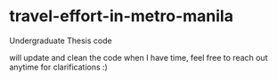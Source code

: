 # travel-effort-in-metro-manila
Undergraduate Thesis code

will update and clean the code when I have time, feel free to reach out anytime for clarifications :)

